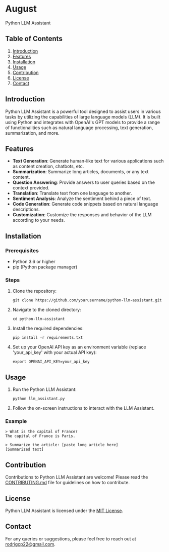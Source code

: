 # August
Python LLM Assistant

## Table of Contents
1. [Introduction](#introduction)
2. [Features](#features)
3. [Installation](#installation)
4. [Usage](#usage)
5. [Contribution](#contribution)
6. [License](#license)
7. [Contact](#contact)

## Introduction
Python LLM Assistant is a powerful tool designed to assist users in various tasks by utilizing the capabilities of large language models (LLM). It is built using Python and integrates with OpenAI's GPT models to provide a range of functionalities such as natural language processing, text generation, summarization, and more.

## Features
- **Text Generation**: Generate human-like text for various applications such as content creation, chatbots, etc.
- **Summarization**: Summarize long articles, documents, or any text content.
- **Question Answering**: Provide answers to user queries based on the context provided.
- **Translation**: Translate text from one language to another.
- **Sentiment Analysis**: Analyze the sentiment behind a piece of text.
- **Code Generation**: Generate code snippets based on natural language descriptions.
- **Customization**: Customize the responses and behavior of the LLM according to your needs.

## Installation

### Prerequisites
- Python 3.6 or higher
- pip (Python package manager)

### Steps
1. Clone the repository:
   ```
   git clone https://github.com/yourusername/python-llm-assistant.git
   ```
2. Navigate to the cloned directory:
   ```
   cd python-llm-assistant
   ```
3. Install the required dependencies:
   ```
   pip install -r requirements.txt
   ```
4. Set up your OpenAI API key as an environment variable (replace 'your_api_key' with your actual API key):
   ```
   export OPENAI_API_KEY=your_api_key
   ```

## Usage

1. Run the Python LLM Assistant:
   ```
   python llm_assistant.py
   ```
2. Follow the on-screen instructions to interact with the LLM Assistant.

### Example
```
> What is the capital of France?
The capital of France is Paris.

> Summarize the article: [paste long article here]
[Summarized text]
```

## Contribution
Contributions to Python LLM Assistant are welcome! Please read the [CONTRIBUTING.md](CONTRIBUTING.md) file for guidelines on how to contribute.

## License
Python LLM Assistant is licensed under the [MIT License](LICENSE).

## Contact
For any queries or suggestions, please feel free to reach out at [rodrigcp22@gmail.com](rodrigcp22@gmail.com).